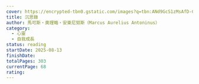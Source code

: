 ```yaml
---
cover: https://encrypted-tbn0.gstatic.com/images?q=tbn:ANd9GcS1zMsAfD-CLVfkD2xOGJjSiWHKcALLIHBg5A&s
title: 沉思錄
author: 馬可斯‧奧理略‧安東尼努斯（Marcus Aurelius Antoninus）
category:
  - 心靈
  - 自我成長
status: reading
startDate: 2025-08-13
finishDate: 
totalPages: 303
currentPage: 68
rating:
---
```

